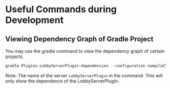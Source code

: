# Useful Commands during Development

## Viewing Dependency Graph of Gradle Project

You may use the gradle command to view the dependency graph of certain projects.

```powershell
gradle Plugins:LobbyServerPlugin:dependencies --configuration compileClasspath
```

Note: The name of the server `LobbyServerPlugin` in the command. This will only show the dependence of the LobbyServerPlugin.
